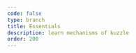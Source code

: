```yaml
---
code: false
type: branch
title: Essentials
description: learn mechanisms of kuzzle
order: 200
---
```



